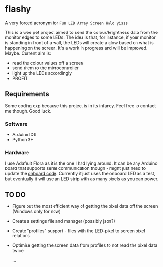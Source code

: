 # flashy
A very forced acronym for ```Fun LED Array Screen Halo yisss```

This is a wee pet project aimed to send the colour/brightness data from the monitor edges to some LEDs. 
The idea is that, for instance, if your monitor is standing in front of a wall, the LEDs will create a glow based on what is happening on the screen.
It's a work in progress and will be improved. Maybe.
Current aim is:

- read the colour values off a screen
- send them to the microcontroller
- light up the LEDs accordingly
- PROFIT

## Requirements

Some coding exp because this project is in its infancy. Feel free to contact me though. Good luck.

### Software

- Arduino IDE
- Python 3+

### Hardware

I use Adafruit Flora as it is the one I had lying around.
It can be any Arduino board that supports serial communication though - might just need to update the [onboard code](receiver/receiver.ino).
Currently it just uses the onboard LED as a test, but eventually it will use an LED strip with as many pixels as you can power.


## TO DO

- Figure out the most efficient way of getting the pixel data off the screen (Windows only for now)
- Create a settings file and manager (possibly json?)
- Create "profiles" support - files with the LED-pixel to screen pixel relations
- Optimise getting the screen data from profiles to not read the pixel data twice

    ...
